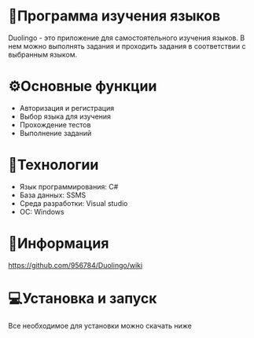 # 📖Программа изучения языков

Duolingo - это приложение для самостоятельного изучения языков.
В нем можно выполнять задания и проходить задания в соответствии с выбранным языком.

# ⚙️Основные функции
* Авторизация и регистрация
* Выбор языка для изучения
* Прохождение тестов
* Выполнение заданий

# 📎Технологии
* Язык программирования: C#
* База данных: SSMS
* Среда разработки: Visual studio
* ОС: Windows

# 📑Информация
https://github.com/956784/Duolingo/wiki

# 💻Установка и запуск

Все необходимое для установки можно скачать ниже
